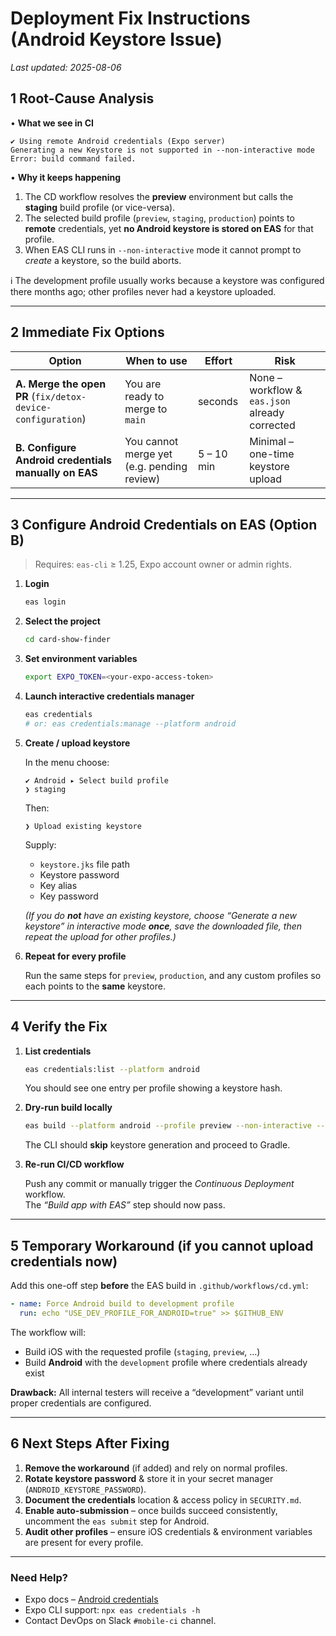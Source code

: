 # Deployment Fix Instructions (Android Keystore Issue)

_Last updated: 2025-08-06_

## 1  Root-Cause Analysis

• **What we see in CI**

```
✔ Using remote Android credentials (Expo server)
Generating a new Keystore is not supported in --non-interactive mode
Error: build command failed.
```

• **Why it keeps happening**

1. The CD workflow resolves the **preview** environment but calls the **staging** build profile (or vice-versa).  
2. The selected build profile (`preview`, `staging`, `production`) points to **remote** credentials, yet **no Android keystore is stored on EAS** for that profile.  
3. When EAS CLI runs in `--non-interactive` mode it cannot prompt to _create_ a keystore, so the build aborts.

ℹ️  The development profile usually works because a keystore was configured there months ago; other profiles never had a keystore uploaded.

---

## 2  Immediate Fix Options

| Option | When to use | Effort | Risk |
|--------|-------------|--------|------|
| **A. Merge the open PR** (`fix/detox-device-configuration`) | You are ready to merge to `main` | seconds | None – workflow & `eas.json` already corrected |
| **B. Configure Android credentials manually on EAS** | You cannot merge yet (e.g. pending review) | 5 – 10 min | Minimal – one-time keystore upload |

---

## 3  Configure Android Credentials on EAS (Option B)

> Requires: `eas-cli` ≥ 1.25, Expo account owner or admin rights.

1. **Login**

   ```bash
   eas login
   ```

2. **Select the project**

   ```bash
   cd card-show-finder
   ```

3. **Set environment variables**

   ```bash
   export EXPO_TOKEN=<your-expo-access-token>
   ```

4. **Launch interactive credentials manager**

   ```bash
   eas credentials
   # or: eas credentials:manage --platform android
   ```

5. **Create / upload keystore**

   In the menu choose:

   ```
   ✔ Android ▸ Select build profile
   ❯ staging
   ```

   Then:

   ```
   ❯ Upload existing keystore
   ```

   Supply:

   * `keystore.jks` file path  
   * Keystore password  
   * Key alias  
   * Key password  

   _(If you do **not** have an existing keystore, choose “Generate a new keystore” in interactive mode **once**, save the downloaded file, then repeat the upload for other profiles.)_

6. **Repeat for every profile**

   Run the same steps for `preview`, `production`, and any custom profiles so each points to the **same** keystore.

---

## 4  Verify the Fix

1. **List credentials**

   ```bash
   eas credentials:list --platform android
   ```

   You should see one entry per profile showing a keystore hash.

2. **Dry-run build locally**

   ```bash
   eas build --platform android --profile preview --non-interactive --local
   ```

   The CLI should **skip** keystore generation and proceed to Gradle.

3. **Re-run CI/CD workflow**

   Push any commit or manually trigger the _Continuous Deployment_ workflow.  
   The _“Build app with EAS”_ step should now pass.

---

## 5  Temporary Workaround (if you cannot upload credentials now)

Add this one-off step **before** the EAS build in `.github/workflows/cd.yml`:

```yaml
- name: Force Android build to development profile
  run: echo "USE_DEV_PROFILE_FOR_ANDROID=true" >> $GITHUB_ENV
```

The workflow will:

* Build iOS with the requested profile (`staging`, `preview`, …)
* Build **Android** with the `development` profile where credentials already exist

**Drawback:** All internal testers will receive a “development” variant until proper credentials are configured.

---

## 6  Next Steps After Fixing

1. **Remove the workaround** (if added) and rely on normal profiles.  
2. **Rotate keystore password** & store it in your secret manager (`ANDROID_KEYSTORE_PASSWORD`).  
3. **Document the credentials** location & access policy in `SECURITY.md`.  
4. **Enable auto-submission** – once builds succeed consistently, uncomment the `eas submit` step for Android.  
5. **Audit other profiles** – ensure iOS credentials & environment variables are present for every profile.

---

### Need Help?

* Expo docs – [Android credentials](https://docs.expo.dev/build/android/#android-credentials)  
* Expo CLI support: `npx eas credentials -h`  
* Contact DevOps on Slack `#mobile-ci` channel.
